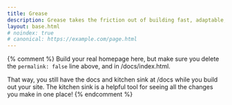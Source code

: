 ```yaml
---
title: Grease
description: Grease takes the friction out of building fast, adaptable, aesthetic websites.
layout: base.html
# noindex: true
# canonical: https://example.com/page.html
---
```


{% comment %}
  Build your real homepage here, but make sure you delete the `permalink: false` line above, and in /docs/index.html.

  That way, you still have the docs and kitchen sink at /docs while you build out your site. The kitchen sink is a helpful tool for seeing all the changes you make in one place!
{% endcomment %}
